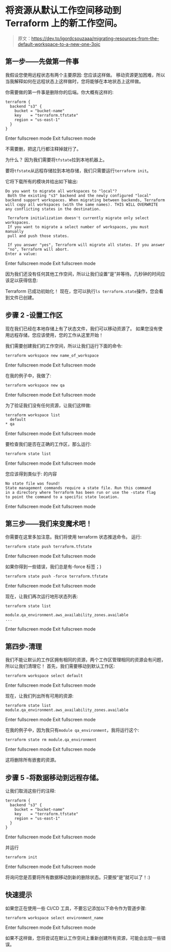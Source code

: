 # 将资源从默认工作空间移动到 Terraform 上的新工作空间。

> 原文：<https://dev.to/igordcsouzaaa/migrating-resources-from-the-default-workspace-to-a-new-one-3ojc>

## 第一步——先做第一件事

我假设您使用远程状态有两个主要原因:
您应该这样做。
移动资源更加困难，所以当我解释如何在远程状态上这样做时，您将能够在本地状态上这样做。

你需要做的第一件事是删除你的后端。你大概有这样的:

```
terraform {
  backend "s3" {
    bucket = "bucket-name"
    key    = "terraform.tfstate"
    region = "us-east-1"
  }
} 
```

Enter fullscreen mode Exit fullscreen mode

不需要删，把这几行都注释掉就行了。

为什么？
因为我们需要将`tfstate`拉到本地机器上。

要将`tfstate`从远程存储拉到本地存储，我们只需要运行`terraform init`。

它将下载所有的模块并给出如下输出:

```
Do you want to migrate all workspaces to "local"?
 Both the existing "s3" backend and the newly configured "local" backend support workspaces. When migrating between backends, Terraform will copy all workspaces (with the same names). THIS WILL OVERWRITE any conflicting states in the destination.

 Terraform initialization doesn't currently migrate only select workspaces.
 If you want to migrate a select number of workspaces, you must manually
 pull and push those states.

 If you answer "yes", Terraform will migrate all states. If you answer
 "no", Terraform will abort.
Enter a value: 
```

Enter fullscreen mode Exit fullscreen mode

因为我们还没有任何其他工作空间，所以让我们设置“是”并等待。几秒钟的时间应该足以获得信息:

Terraform 已成功初始化！
现在，您可以执行`ls terraform.state`操作，您会看到文件已创建。

## 步骤 2 -设置工作区

现在我们已经在本地存储上有了状态文件，我们可以移动资源了。
如果您没有使用远程存储，您应该使用，您的工作从这里开始！

我们需要创建我们的工作空间，所以让我们运行下面的命令:

```
terraform workspace new name_of_workspace 
```

Enter fullscreen mode Exit fullscreen mode

在我的例子中，我做了:

```
terraform workspace new qa 
```

Enter fullscreen mode Exit fullscreen mode

为了验证我们没有任何资源，让我们这样做:

```
terraform workspace list
  default
* qa 
```

Enter fullscreen mode Exit fullscreen mode

要检查我们是否在正确的工作区，那么运行:

```
terraform state list 
```

Enter fullscreen mode Exit fullscreen mode

您应该得到类似于:
的内容

```
No state file was found!
State management commands require a state file. Run this command
in a directory where Terraform has been run or use the -state flag
to point the command to a specific state location. 
```

Enter fullscreen mode Exit fullscreen mode

## 第三步——我们来变魔术吧！

你需要在这里多加注意。我们将使用 terraform 状态推送命令。
运行:

```
terraform state push terraform.tfstate 
```

Enter fullscreen mode Exit fullscreen mode

如果你得到一些错误，我们总是有-force 标签；)

```
terraform state push -force terraform.tfstate 
```

Enter fullscreen mode Exit fullscreen mode

现在，让我们再次运行地形状态列表:

```
terraform state list

module.qa_environment.aws_availability_zones.available
... 
```

Enter fullscreen mode Exit fullscreen mode

## 第四步-清理

我们不能让默认的工作区拥有相同的资源，两个工作区管理相同的资源会有问题，所以让我们清理它！
首先，我们需要移动到默认工作区:

```
terraform workspace select default 
```

Enter fullscreen mode Exit fullscreen mode

现在，让我们列出所有可用的资源:

```
terraform state list
module.qa_environment.aws_availability_zones.available 
```

Enter fullscreen mode Exit fullscreen mode

在我的例子中，因为我只有`module qa_environment`，我将运行这个:

```
terraform state rm module.qa_environment 
```

Enter fullscreen mode Exit fullscreen mode

这将删除所有嵌套的资源。

## 步骤 5 -将数据移动到远程存储。

让我们取消这些行的注释:

```
terraform {
  backend "s3" {
    bucket = "bucket-name"
    key    = "terraform.tfstate"
    region = "us-east-1"
  }
} 
```

Enter fullscreen mode Exit fullscreen mode

并运行

```
terraform init 
```

Enter fullscreen mode Exit fullscreen mode

将询问您是否要将所有数据移动到新的删除状态。只要按“是”就可以了！:)

## 快速提示

如果您正在使用一些 CI/CD 工具，不要忘记添加以下命令作为管道步骤:

```
terraform workspace select environment_name 
```

Enter fullscreen mode Exit fullscreen mode

如果不这样做，您将尝试在默认工作空间上重新创建所有资源，可能会出现一些错误。
